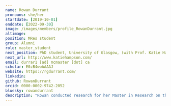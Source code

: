 ```yaml
---
name: Rowan Durrant
pronouns: she/her
startdate: [2019-10-01]
enddate: [2022-09-30]
image: /images/members/profile_RowanDurrant.jpg
altimage: 
position: MRes student
group: Alumni
role: master_student
next_position: PhD student, University of Glasgow, (with Prof. Katie Hampson)
next_url: http://www.katiehampson.com/
email: durrar1 [ad] mcmaster [dot] ca
scholar: E0zB4woAAAAJ
website: https://rgdurrant.com/
linkedin: 
github: RowanDurrant
orcid: 0000-0002-9742-2052
bluesky: rowandurrant
description: "Rowan conducted research for her Master in Research on the effects of metapopulation structure on Tasmanian devil facial tumour disease spread. Her work at Swansea University was supervised by [Dr Miguel Lurgi](https://www.swansea.ac.uk/staff/miguel.lurgi/) and Konstans"
---
```

